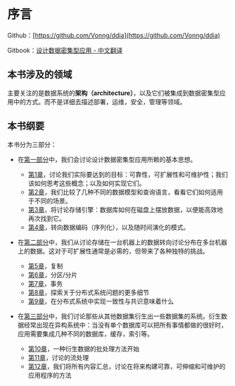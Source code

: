 # 序言

Github：[https://github.com/Vonng/ddia](https://github.com/Vonng/ddia)

Gitbook：[设计数据密集型应用 - 中文翻译](https://vonng.gitbooks.io/ddia-cn/content/)

## 本书涉及的领域

主要关注的是数据系统的**架构（architecture）**，以及它们被集成到数据密集型应用中的方式。而不是详细去描述部署，运维，安全，管理等领域。

## 本书纲要

本书分为三部分：

- 在[第一部分](https://vonng.gitbooks.io/ddia-cn/content/part-i.html)中，我们会讨论设计数据密集型应用所赖的基本思想。
  - [第1章](https://vonng.gitbooks.io/ddia-cn/content/ch1.html)，讨论我们实际要达到的目标：可靠性，可扩展性和可维护性；我们该如何思考这些概念；以及如何实现它们。
  - [第2章](https://vonng.gitbooks.io/ddia-cn/content/ch2.html)，我们比较了几种不同的数据模型和查询语言，看看它们如何适用于不同的场景。
  - [第3章](https://vonng.gitbooks.io/ddia-cn/content/ch3.html)，将讨论存储引擎：数据库如何在磁盘上摆放数据，以便能高效地再次找到它。
  - [第4章](https://vonng.gitbooks.io/ddia-cn/content/ch4.html)，转向数据编码（序列化），以及随时间演化的模式。

- 在[第二部分](https://vonng.gitbooks.io/ddia-cn/content/part-ii.html)中，我们从讨论存储在一台机器上的数据转向讨论分布在多台机器上的数据。这对于可扩展性通常是必需的，但带来了各种独特的挑战。
  - [第5章](https://vonng.gitbooks.io/ddia-cn/content/ch5.html)，复制
  - [第6章](https://vonng.gitbooks.io/ddia-cn/content/ch6.html)，分区/分片
  - [第7章](https://vonng.gitbooks.io/ddia-cn/content/ch7.html)，事务
  - [第8章](https://vonng.gitbooks.io/ddia-cn/content/ch8.html)，探索关于分布式系统问题的更多细节
  - [第9章](https://vonng.gitbooks.io/ddia-cn/content/ch9.html)，在分布式系统中实现一致性与共识意味着什么

- 在[第三部分](https://vonng.gitbooks.io/ddia-cn/content/part-iii.html)中，我们讨论那些从其他数据集衍生出一些数据集的系统。衍生数据经常出现在异构系统中：当没有单个数据库可以把所有事情都做的很好时，应用需要集成几种不同的数据库，缓存，索引等。
  - [第10章](https://vonng.gitbooks.io/ddia-cn/content/ch10.html)，一种衍生数据的批处理方法开始
  - [第11章](https://vonng.gitbooks.io/ddia-cn/content/ch11.html)，讨论的流处理
  - [第12章](https://vonng.gitbooks.io/ddia-cn/content/ch12.html)，我们将所有内容汇总，讨论在将来构建可靠，可伸缩和可维护的应用程序的方法


